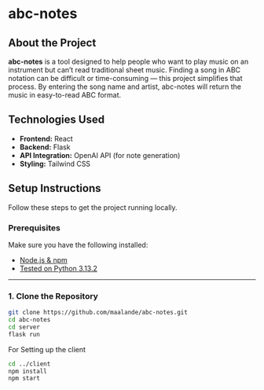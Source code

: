 # abc-notes

## About the Project

**abc-notes** is a tool designed to help people who want to play music on an instrument but can’t read traditional sheet music. Finding a song in ABC notation can be difficult or time-consuming — this project simplifies that process. By entering the song name and artist, abc-notes will return the music in easy-to-read ABC format.

## Technologies Used

- **Frontend:** React
- **Backend:** Flask
- **API Integration:** OpenAI API (for note generation)
- **Styling:** Tailwind CSS

## Setup Instructions

Follow these steps to get the project running locally.

### Prerequisites

Make sure you have the following installed:

- [Node.js & npm](https://nodejs.org/)
- [Tested on Python 3.13.2](https://www.python.org/)

---

### 1. Clone the Repository

```bash
git clone https://github.com/maalande/abc-notes.git
cd abc-notes
cd server
flask run
```

For Setting up the client

```bash
cd ../client
npm install
npm start

```
